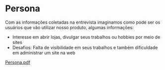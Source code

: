 # Persona
Com as informações coletadas na entrevista imaginamos como pode ser os usuários que vão utilizar nosso produto, algumas informações:

* Interesse em abrir lojas, divulgar seus trabalhos ou hobbies por meio de sites
* Desafios: Falta de visibilidade em seus trabalhos e também dificuldade em administrar um site na web
 
[Persona.pdf](https://github.com/GustavoCiecSilva/WebPro/files/13549794/Persona.pdf)
